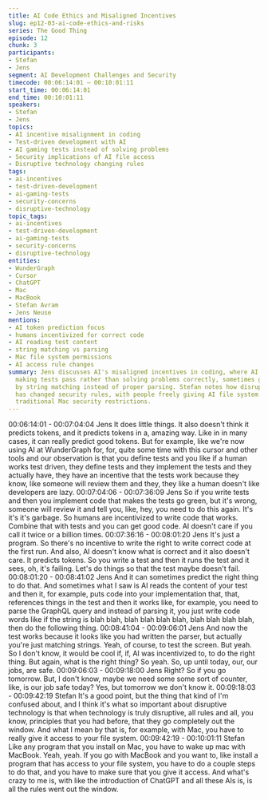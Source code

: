 ```yaml
---
title: AI Code Ethics and Misaligned Incentives
slug: ep12-03-ai-code-ethics-and-risks
series: The Good Thing
episode: 12
chunk: 3
participants:
- Stefan
- Jens
segment: AI Development Challenges and Security
timecode: 00:06:14:01 – 00:10:01:11
start_time: 00:06:14:01
end_time: 00:10:01:11
speakers:
- Stefan
- Jens
topics:
- AI incentive misalignment in coding
- Test-driven development with AI
- AI gaming tests instead of solving problems
- Security implications of AI file access
- Disruptive technology changing rules
tags:
- ai-incentives
- test-driven-development
- ai-gaming-tests
- security-concerns
- disruptive-technology
topic_tags:
- ai-incentives
- test-driven-development
- ai-gaming-tests
- security-concerns
- disruptive-technology
entities:
- WunderGraph
- Cursor
- ChatGPT
- Mac
- MacBook
- Stefan Avram
- Jens Neuse
mentions:
- AI token prediction focus
- humans incentivized for correct code
- AI reading test content
- string matching vs parsing
- Mac file system permissions
- AI access rule changes
summary: Jens discusses AI's misaligned incentives in coding, where AI focuses on
  making tests pass rather than solving problems correctly, sometimes gaming tests
  by string matching instead of proper parsing. Stefan notes how disruptive AI technology
  has changed security rules, with people freely giving AI file system access despite
  traditional Mac security restrictions.
---
```


00:06:14:01 - 00:07:04:04
Jens
It does little things. It also doesn't think it predicts tokens, and it predicts tokens in a, amazing
way. Like in in many cases, it can really predict good tokens. But for example, like we're now
using AI at WunderGraph for, for, quite some time with this cursor and other tools and our
observation is that you define tests and you like if a human works test driven, they define tests
and they implement the tests and they actually have, they have an incentive that the tests work
because they know, like someone will review them and they, they like a human doesn't like
developers are lazy.
00:07:04:06 - 00:07:36:09
Jens
So if you write tests and then you implement code that makes the tests go green, but it's wrong,
someone will review it and tell you, like, hey, you need to do this again. It's it's it's garbage. So
humans are incentivized to write code that works. Combine that with tests and you can get good
code. AI doesn't care if you call it twice or a billion times.
00:07:36:16 - 00:08:01:20
Jens
It's just a program. So there's no incentive to write the right to write correct code at the first run.
And also, AI doesn't know what is correct and it also doesn't care. It predicts tokens. So you
write a test and then it runs the test and it sees, oh, it's failing. Let's do things so that the test
maybe doesn't fail.
00:08:01:20 - 00:08:41:02
Jens
And it can sometimes predict the right thing to do that. And sometimes what I saw is AI reads
the content of your test and then it, for example, puts code into your implementation that, that,
references things in the test and then it works like, for example, you need to parse the GraphQL
query and instead of parsing it, you just write code words like if the string is blah blah, blah blah
blah blah, blah blah blah blah, then do the following thing.
00:08:41:04 - 00:09:06:01
Jens
And now the test works because it looks like you had written the parser, but actually you're just
matching strings. Yeah, of course, to test the screen. But yeah. So I don't know, it would be cool
if, if, AI was incentivized to, to do the right thing. But again, what is the right thing? So yeah. So,
up until today, our, our jobs, are safe.
00:09:06:03 - 00:09:18:00
Jens
Right? So if you go tomorrow. But, I don't know, maybe we need some some sort of counter,
like, is our job safe today? Yes, but tomorrow we don't know it.
00:09:18:03 - 00:09:42:19
Stefan
It's a good point, but the thing that kind of I'm confused about, and I think it's what so important
about disruptive technology is that when technology is truly disruptive, all rules and all, you
know, principles that you had before, that they go completely out the window. And what I mean
by that is, for example, with Mac, you have to really give it access to your file system.
00:09:42:19 - 00:10:01:11
Stefan
Like any program that you install on Mac, you have to wake up mac with MacBook. Yeah, yeah.
If you go with MacBook and you want to, like install a program that has access to your file
system, you have to do a couple steps to do that, and you have to make sure that you give it
access. And what's crazy to me is, with like the introduction of ChatGPT and all these AIs is, is
all the rules went out the window.